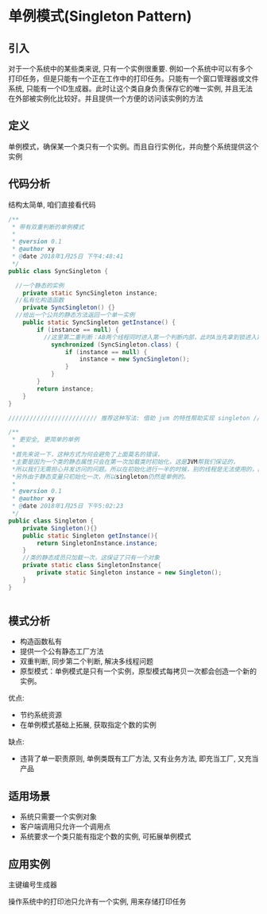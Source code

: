 # 单例模式(Singleton Pattern)

## 引入

对于一个系统中的某些类来说, 只有一个实例很重要. 例如一个系统中可以有多个打印任务，但是只能有一个正在工作中的打印任务。只能有一个窗口管理器或文件系统, 只能有一个ID生成器。此时让这个类自身负责保存它的唯一实例, 并且无法在外部被实例化比较好。并且提供一个方便的访问该实例的方法

## 定义

单例模式，确保某一个类只有一个实例。而且自行实例化，并向整个系统提供这个实例


## 代码分析

结构太简单, 咱们直接看代码

```java
/**
 * 带有双重判断的单例模式
 *
 * @version 0.1
 * @author xy
 * @date 2018年1月25日 下午4:48:41
 */
public class SyncSingleton {

  //一个静态的实例
    private static SyncSingleton instance;
  //私有化构造函数
    private SyncSingleton() {}
  //给出一个公共的静态方法返回一个单一实例
    public static SyncSingleton getInstance() {
        if (instance == null) {
          //这里第二重判断：AB两个线程同时进入第一个判断内部，此时A当先拿到锁进入第二判断，创建了对象，B拿到锁后会再次进行判断，如果此处不判断，则会创建第二个对象；
            synchronized (SyncSingleton.class) {
                if (instance == null) {
                    instance = new SyncSingleton();
                }
            }
        }
        return instance;
    }
}

///////////////////////// 推荐这种写法: 借助 jvm 的特性帮助实现 singleton ////////////////////////////////////

/**
 * 更安全, 更简单的单例
 *
 *首先来说一下，这种方式为何会避免了上面莫名的错误，
 *主要是因为一个类的静态属性只会在第一次加载类时初始化，这是JVM帮我们保证的，
 *所以我们无需担心并发访问的问题。所以在初始化进行一半的时候，别的线程是无法使用的，因为JVM会帮我们强行同步这个过程。
 *另外由于静态变量只初始化一次，所以singleton仍然是单例的。
 *
 * @version 0.1
 * @author xy
 * @date 2018年1月25日 下午5:02:23
 */
public class Singleton {
    private Singleton(){}
    public static Singleton getInstance(){
        return SingletonInstance.instance;
    }
    //类的静态成员只加载一次，这保证了只有一个对象
    private static class SingletonInstance{
        private static Singleton instance = new Singleton();
    }
}



```

## 模式分析

*   构造函数私有
*   提供一个公有静态工厂方法
*   双重判断, 同步第二个判断, 解决多线程问题
*   原型模式：单例模式是只有一个实例，原型模式每拷贝一次都会创造一个新的实例。

优点:

* 节约系统资源
* 在单例模式基础上拓展, 获取指定个数的实例

缺点:

* 违背了单一职责原则, 单例类既有工厂方法, 又有业务方法, 即充当工厂, 又充当产品

## 适用场景

*   系统只需要一个实例对象
*   客户端调用只允许一个调用点
*   系统要求一个类只能有指定个数的实例, 可拓展单例模式

## 应用实例

主键编号生成器

操作系统中的打印池只允许有一个实例, 用来存储打印任务
